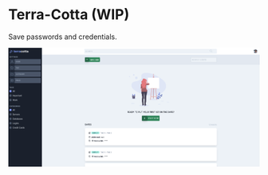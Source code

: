 # Terra-Cotta (WIP)

Save passwords and credentials.

![screenshot](Screenshot.png?raw=true "Screenshot")
